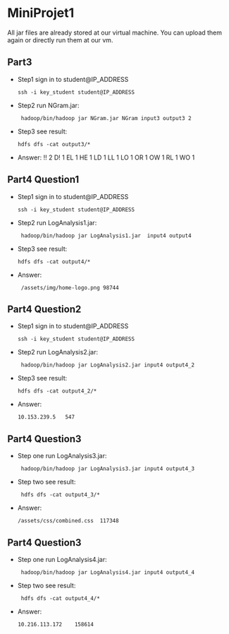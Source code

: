# MiniProjet1
All jar files are already stored at our virtual machine. You can upload them again or directly run them at our vm.

## Part3
* Step1 sign in to student@IP_ADDRESS

  ```ssh -i key_student student@IP_ADDRESS```
* Step2 run NGram.jar:
 
    ``` hadoop/bin/hadoop jar NGram.jar NGram input3 output3 2```
* Step3 see result:

  ``` hdfs dfs -cat output3/* ```
* Answer: 
!!	2
D!	1
EL	1
HE	1
LD	1
LL	1
LO	1
OR	1
OW	1
RL	1
WO	1


## Part4 Question1
* Step1 sign in to student@IP_ADDRESS

  ``` ssh -i key_student student@IP_ADDRESS ```
* Step2 run LogAnalysis1.jar:
 
  ``` hadoop/bin/hadoop jar LogAnalysis1.jar  input4 output4```
* Step3 see result:

  ```hdfs dfs -cat output4/*```
* Answer:

  ``` /assets/img/home-logo.png	98744```


## Part4 Question2
* Step1 sign in to student@IP_ADDRESS

  ``` ssh -i key_student student@IP_ADDRESS ```
* Step2 run LogAnalysis2.jar:

  ``` hadoop/bin/hadoop jar LogAnalysis2.jar input4 output4_2```
* Step3 see result:

  ```hdfs dfs -cat output4_2/*```
* Answer:

  ```10.153.239.5	547 ```

## Part4 Question3
* Step one run LogAnalysis3.jar:

  ``` hadoop/bin/hadoop jar LogAnalysis3.jar input4 output4_3```
* Step two see result:

  ``` hdfs dfs -cat output4_3/*```
* Answer:

  ``` /assets/css/combined.css	117348 ```

## Part4 Question3
* Step one run LogAnalysis4.jar:

  ``` hadoop/bin/hadoop jar LogAnalysis4.jar input4 output4_4```
* Step two see result:

  ``` hdfs dfs -cat output4_4/*```
* Answer:

  ``` 10.216.113.172	158614 ```

